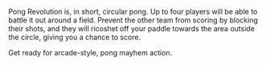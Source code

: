 Pong Revolution is, in short, circular pong. Up to four players will be able to battle it out around a field. Prevent the other team from scoring by blocking their shots, and they will ricoshet off your paddle towards the area outside the circle, giving you a chance to score.

Get ready for arcade-style, pong mayhem action.